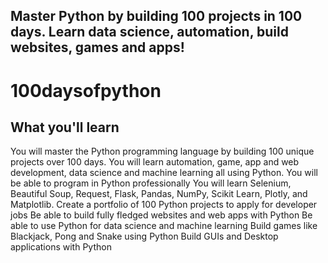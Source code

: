 ## Master Python by building 100 projects in 100 days. Learn data science, automation, build websites, games and apps!
# 100daysofpython

## What you'll learn
  You will master the Python programming language by building 100 unique projects over 100 days.
  You will learn automation, game, app and web development, data science and machine learning all using Python.
  You will be able to program in Python professionally
  You will learn Selenium, Beautiful Soup, Request, Flask, Pandas, NumPy, Scikit Learn, Plotly, and Matplotlib.
  Create a portfolio of 100 Python projects to apply for developer jobs
  Be able to build fully fledged websites and web apps with Python
  Be able to use Python for data science and machine learning
  Build games like Blackjack, Pong and Snake using Python
  Build GUIs and Desktop applications with Python
